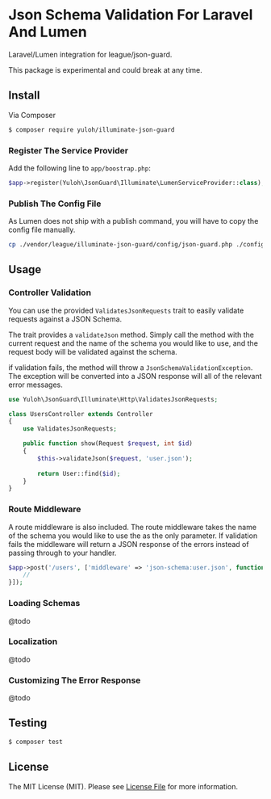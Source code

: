 # Json Schema Validation For Laravel And Lumen

Laravel/Lumen integration for league/json-guard.

This package is experimental and could break at any time.

## Install

Via Composer

``` bash
$ composer require yuloh/illuminate-json-guard
```

### Register The Service Provider

Add the following line to `app/boostrap.php`:

```php
$app->register(Yuloh\JsonGuard\Illuminate\LumenServiceProvider::class);
```

### Publish The Config File

As Lumen does not ship with a publish command, you will have to copy the config file manually.

```bash
cp ./vendor/league/illuminate-json-guard/config/json-guard.php ./config/json-guard.php
```

## Usage

### Controller Validation

You can use the provided `ValidatesJsonRequests` trait to easily validate requests against a JSON Schema.

The trait provides a `validateJson` method.  Simply call the method with the current request and the name of the schema you would like to use, and the request body will be validated against the schema.

if validation fails, the method will throw a `JsonSchemaValidationException`.  The exception will be converted into a JSON response will all of the relevant error messages.

``` php
use Yuloh\JsonGuard\Illuminate\Http\ValidatesJsonRequests;

class UsersController extends Controller
{
    use ValidatesJsonRequests;

    public function show(Request $request, int $id)
    {
        $this->validateJson($request, 'user.json');
        
        return User::find($id);
    }
}
```

### Route Middleware

A route middleware is also included.  The route middleware takes the name of the schema you would like to use the as the only parameter.  If validation fails the middleware will return a JSON response of the errors instead of passing through to your handler.

```php
$app->post('/users', ['middleware' => 'json-schema:user.json', function () {
    // 
}]);
```

### Loading Schemas

@todo

### Localization

@todo

### Customizing The Error Response

@todo

## Testing

``` bash
$ composer test
```

## License

The MIT License (MIT). Please see [License File](LICENSE.md) for more information.

